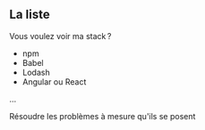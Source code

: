 ## La liste

Vous voulez voir ma stack ?

* npm
* Babel
* Lodash
* Angular ou React

…

Résoudre les problèmes à mesure qu'ils se posent
